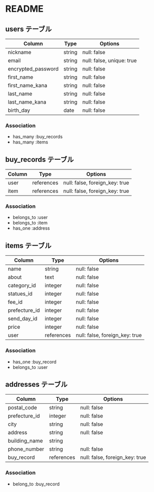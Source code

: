 # README

## users テーブル

| Column             | Type   | Options                   |
| ------------------ | ------ | ------------------------- |
| nickname           | string | null: false               |
| email              | string | null: false, unique: true |
| encrypted_password | string | null: false               |
| first_name         | string | null: false               |
| first_name_kana    | string | null: false               |
| last_name          | string | null: false               |
| last_name_kana     | string | null: false               |
| birth_day          | date   | null: false               |

### Association

- has_many :buy_records
- has_many :items

## buy_records テーブル

| Column | Type       | Options                        |
| ------ | ---------- |------------------------------- |
| user   | references | null: false, foreign_key: true |
| item   | references | null: false, foreign_key: true |

### Association

- belongs_to :user
- belongs_to :item
- has_one :address

## items テーブル

| Column        | Type       | Options                        |
| ------------- | ---------- | ------------------------------ |
| name          | string     | null: false                    |
| about         | text       | null: false                    |
| category_id   | integer    | null: false                    |
| statues_id    | integer    | null: false                    |
| fee_id        | integer    | null: false                    |
| prefecture_id | integer    | null: false                    |
| send_day_id   | integer    | null: false                    |
| price         | integer    | null: false                    |
| user          | references | null: false, foreign_key: true |

### Association

- has_one :buy_record
- belongs_to :user

## addresses テーブル

| Column        | Type       | Options                        |
| ------------- | ---------- | ------------------------------ |
| postal_code   | string     | null: false                    |
| prefecture_id | integer    | null: false                    |
| city          | string     | null: false                    |
| address       | string     | null: false                    |
| building_name | string     |                                |
| phone_number  | string     | null: false                    |
| buy_record    | references | null: false, foreign_key: true |

### Association

- belong_to :buy_record